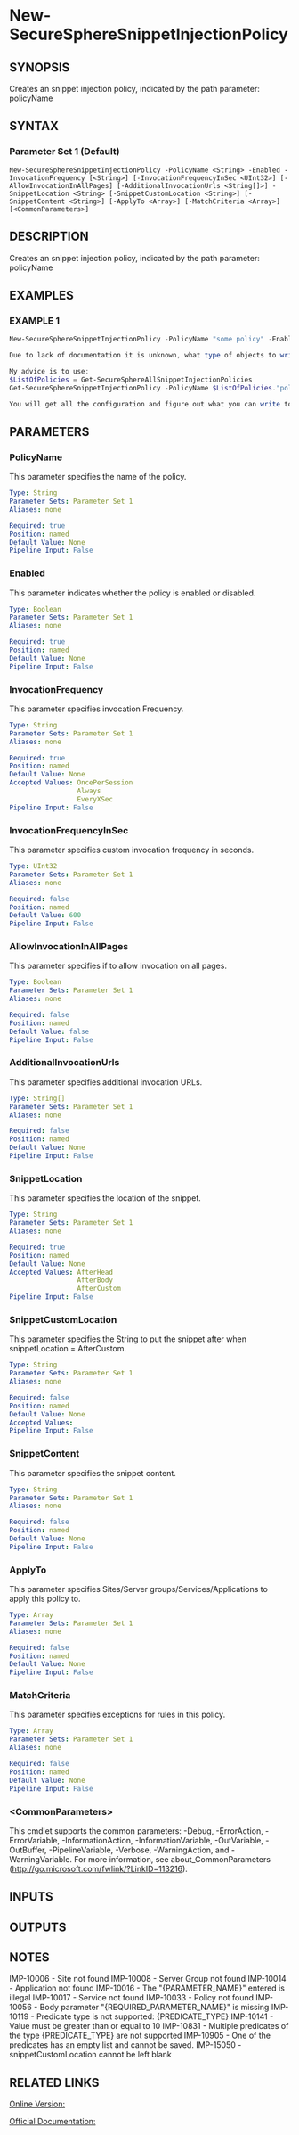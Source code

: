 ﻿# New-SecureSphereSnippetInjectionPolicy

## SYNOPSIS
Creates an snippet injection policy, indicated by the path parameter: policyName

## SYNTAX

### Parameter Set 1 (Default)
```
New-SecureSphereSnippetInjectionPolicy -PolicyName <String> -Enabled -InvocationFrequency [<String>] [-InvocationFrequencyInSec <UInt32>] [-AllowInvocationInAllPages] [-AdditionalInvocationUrls <String[]>] -SnippetLocation <String> [-SnippetCustomLocation <String>] [-SnippetContent <String>] [-ApplyTo <Array>] [-MatchCriteria <Array>] [<CommonParameters>]
```

## DESCRIPTION
Creates an snippet injection policy, indicated by the path parameter: policyName

## EXAMPLES

### EXAMPLE 1

```powershell
New-SecureSphereSnippetInjectionPolicy -PolicyName "some policy" -Enabled $true -InvocationFrequency "OncePerSession" -InvocationFrequencyInSec 600 -AllowInvocationInAllPages $false -SnippetLocation "AfterBody" -SnippetContent "<script>Hello</script>" -ApplyTo $ApplyTo -MatchCriteria $MatchCriteria

Due to lack of documentation it is unknown, what type of objects to write to ApplyTo and MatchCriteria. It briefly says "See: Custom Policy Predicates" and "See: Policy Apply to", but it is not clear where to look for. See https://docs.imperva.com/bundle/v13.6-api-reference-guide/page/70374.htm if you want.

My advice is to use:
$ListOfPolicies = Get-SecureSphereAllSnippetInjectionPolicies
Get-SecureSphereSnippetInjectionPolicy -PolicyName $ListOfPolicies."policies"[0]

You will get all the configuration and figure out what you can write to ApplyTo and MatchCriteria attributes.
```

## PARAMETERS

### PolicyName
This parameter specifies the name of the policy.

```yaml
Type: String
Parameter Sets: Parameter Set 1
Aliases: none

Required: true
Position: named
Default Value: None
Pipeline Input: False
```

### Enabled
This parameter indicates whether the policy is enabled or disabled.

```yaml
Type: Boolean
Parameter Sets: Parameter Set 1
Aliases: none

Required: true
Position: named
Default Value: None
Pipeline Input: False
```

### InvocationFrequency
This parameter specifies invocation Frequency.

```yaml
Type: String
Parameter Sets: Parameter Set 1
Aliases: none

Required: true
Position: named
Default Value: None
Accepted Values: OncePerSession
                 Always
                 EveryXSec
Pipeline Input: False
```

### InvocationFrequencyInSec
This parameter specifies custom invocation frequency in seconds.

```yaml
Type: UInt32
Parameter Sets: Parameter Set 1
Aliases: none

Required: false
Position: named
Default Value: 600
Pipeline Input: False
```

### AllowInvocationInAllPages
This parameter specifies if to allow invocation on all pages.

```yaml
Type: Boolean
Parameter Sets: Parameter Set 1
Aliases: none

Required: false
Position: named
Default Value: false
Pipeline Input: False
```

### AdditionalInvocationUrls
This parameter specifies additional invocation URLs.

```yaml
Type: String[]
Parameter Sets: Parameter Set 1
Aliases: none

Required: false
Position: named
Default Value: None
Pipeline Input: False
```

### SnippetLocation
This parameter specifies the location of the snippet.

```yaml
Type: String
Parameter Sets: Parameter Set 1
Aliases: none

Required: true
Position: named
Default Value: None
Accepted Values: AfterHead
                 AfterBody
                 AfterCustom
Pipeline Input: False
```

### SnippetCustomLocation
This parameter specifies the String to put the snippet after when snippetLocation = AfterCustom.

```yaml
Type: String
Parameter Sets: Parameter Set 1
Aliases: none

Required: false
Position: named
Default Value: None
Accepted Values: 
Pipeline Input: False
```

### SnippetContent
This parameter specifies the snippet content.

```yaml
Type: String
Parameter Sets: Parameter Set 1
Aliases: none

Required: false
Position: named
Default Value: None
Pipeline Input: False
```

### ApplyTo
This parameter specifies Sites/Server groups/Services/Applications to apply this policy to.

```yaml
Type: Array
Parameter Sets: Parameter Set 1
Aliases: none

Required: false
Position: named
Default Value: None
Pipeline Input: False
```

### MatchCriteria
This parameter specifies exceptions for rules in this policy.

```yaml
Type: Array
Parameter Sets: Parameter Set 1
Aliases: none

Required: false
Position: named
Default Value: None
Pipeline Input: False
```

### \<CommonParameters\>
This cmdlet supports the common parameters: -Debug, -ErrorAction, -ErrorVariable, -InformationAction, -InformationVariable, -OutVariable, -OutBuffer, -PipelineVariable, -Verbose, -WarningAction, and -WarningVariable. For more information, see about_CommonParameters (http://go.microsoft.com/fwlink/?LinkID=113216).

## INPUTS

## OUTPUTS

## NOTES

IMP-10006 - Site not found
IMP-10008 - Server Group not found
IMP-10014 - Application not found
IMP-10016 - The "{PARAMETER_NAME}" entered is illegal
IMP-10017 - Service not found
IMP-10033 - Policy not found
IMP-10056 - Body parameter "{REQUIRED_PARAMETER_NAME}" is missing
IMP-10119 - Predicate type is not supported: {PREDICATE_TYPE}
IMP-10141 - Value must be greater than or equal to 10
IMP-10831 - Multiple predicates of the type {PREDICATE_TYPE} are not supported
IMP-10905 - One of the predicates has an empty list and cannot be saved.
IMP-15050 - snippetCustomLocation cannot be left blank

## RELATED LINKS

[Online Version:](https://github.com/akshinmustafayev/SecureSpherePS/tree/master/Documentation)

[Official Documentation:](https://docs.imperva.com/bundle/v13.6-api-reference-guide/page/70374.htm)



